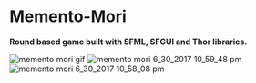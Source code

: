 # Memento-Mori

**Round based game built with SFML, SFGUI and Thor libraries.**

![memento mori gif](https://user-images.githubusercontent.com/26044298/27758613-cba5f318-5de6-11e7-9996-d2af1f07d879.gif)
![memento mori 6_30_2017 10_59_48 pm](https://user-images.githubusercontent.com/26044298/27758660-0b04f53a-5de8-11e7-8b1f-3184262f2732.png)
![memento mori 6_30_2017 10_58_08 pm](https://user-images.githubusercontent.com/26044298/27758659-09f3c3b0-5de8-11e7-8e1a-b2dce6043b0b.png)
